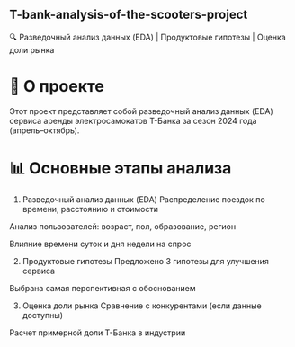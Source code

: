 ## T-bank-analysis-of-the-scooters-project
🔍 Разведочный анализ данных (EDA) | Продуктовые гипотезы | Оценка доли рынка

# 📌 О проекте
Этот проект представляет собой разведочный анализ данных (EDA) сервиса аренды электросамокатов Т-Банка за сезон 2024 года (апрель–октябрь).

# 📊 Основные этапы анализа
1. Разведочный анализ данных (EDA)
Распределение поездок по времени, расстоянию и стоимости

Анализ пользователей: возраст, пол, образование, регион

Влияние времени суток и дня недели на спрос

2. Продуктовые гипотезы
Предложено 3 гипотезы для улучшения сервиса

Выбрана самая перспективная с обоснованием

3. Оценка доли рынка
Сравнение с конкурентами (если данные доступны)

Расчет примерной доли Т-Банка в индустрии

